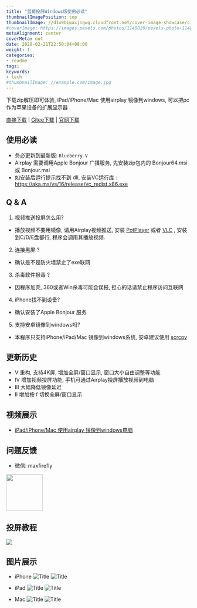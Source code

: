 ```yaml
---
title: "蓝莓投屏Windows版使用必读"
thumbnailImagePosition: top
thumbnailImage: //d1u9biwaxjngwg.cloudfront.net/cover-image-showcase/city-750.jpg
#coverImage: https://images.pexels.com/photos/1148820/pexels-photo-1148820.jpeg?auto=compress&cs=tinysrgb&dpr=2&h=650&w=940
metaAlignment: center
coverMeta: out
date: 2020-02-21T22:50:04+08:00
weight: 1
categories:
- readme
tags:
keywords:
- tech
#thumbnailImage: //example.com/image.jpg
---
```


<!--more-->

下载zip解压即可体验, iPad/iPhone/Mac 使用airplay 镜像到windows, 可以把pc 作为苹果设备的扩展显示器

[直接下载](http://bluberry-10050152.file.myqcloud.com/win-airplay.zip) | [Gitee下载](https://gitee.com/halo-x/Airplay-SDK/tree/master/windows-receiver)  | [官网下载](http://deeprd.com/) 

## 使用必读
- 务必更新到最新版: `Blueberry V`
- Airplay 需要调用Apple Bonjour 广播服务, 先安装zip包内的 Bonjour64.msi 或 Bonjour.msi 
- 如安装后运行提示找不到 dll, 安装VC运行库 : https://aka.ms/vs/16/release/vc_redist.x86.exe


## Q & A
1. 视频推送投屏怎么用?
- 播放视频不要用镜像, 请用Airplay视频推送, 安装 [PotPlayer](https://daumpotplayer.com/download/) 或者 [VLC](https://www.videolan.org/vlc/) , 安装到C/D/E盘都行, 程序会调用其播放视频.   
2. 连接黑屏 ?  
- 确认是不是防火墙禁止了exe联网
3. 杀毒软件报毒 ?
- 因程序加壳, 360或者Win杀毒可能会误报, 担心的话请禁止程序访问互联网
4. iPhone找不到设备?
- 确认安装了Apple Bonjour 服务
5. 支持安卓镜像到windows吗?
- 本程序只支持iPhone/iPad/Mac 镜像到windows系统, 安卓建议使用 [scrcpy](https://github.com/Genymobile/scrcpy)
 

## 更新历史
- V 重构, 支持4K屏, 增加全屏/窗口显示, 窗口大小自由调整等功能
- IV 增加视频投屏功能, 手机可通过Airplay投屏播放视频到电脑
- III 大幅降低镜像延迟
- II 增加按 f 切换全屏/窗口显示

## 视频展示
- [iPad/iPhone/Mac 使用airplay 镜像到windows电脑](https://www.bilibili.com/video/av90577703)

## 问题反馈
- 微信: maxfirefly
<img src="/img/qrcode.png?raw=true" width="100" height="100">

## 投屏教程
![ ](/img/cast.jpg?raw=true "Title")

## 图片展示
- iPhone
![](/img/win3.png?raw=true "Title") 
![](/img/win2.png?raw=true "Title") 

- iPad
![](/img/win1.png?raw=true "Title") 
![](/img/win5.png?raw=true "Title") 

- Mac
![](/img/win4.png?raw=true "Title") 
![](/img/win2.jpg?raw=true "Title") 
